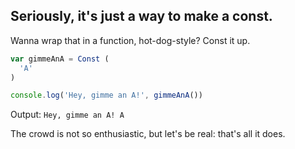 ## Seriously, it's just a way to make a const.

Wanna wrap that in a function, hot-dog-style? Const it up.

```js
var gimmeAnA = Const (
  'A'
)

console.log('Hey, gimme an A!', gimmeAnA())
```

Output:
`Hey, gimme an A! A`

The crowd is not so enthusiastic, but let's be real: that's all it does.

